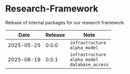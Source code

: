 # Research-Framework

Release of internal packages for our research framework.

| Date | Release | Note |
| - | - | - |
| 2025-05-25 | 0.0.0 | `infrastructure`<br>`alpha_model` |
| 2025-08-19 | 0.0.1 | `infrastructure`<br>`alpha_model`<br>`database_access` |